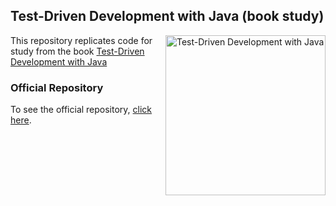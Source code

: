 ## Test-Driven Development with Java (book study)
<a href="https://www.packtpub.com/product/test-driven-development-with-java/9781803236230"><img src="https://content.packt.com/_/image/original/B18384/cover_image_large.jpg" alt="Test-Driven Development with Java" height="256px" align="right"></a>
This repository replicates code for study from the book [Test-Driven Development with Java](https://www.packtpub.com/product/test-driven-development-with-java/9781803236230)
### Official Repository
To see the official repository, [click here](https://github.com/PacktPublishing/Test-Driven-Development-with-Java).
